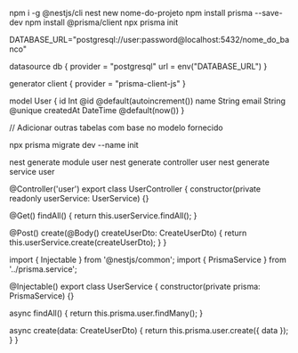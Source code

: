 npm i -g @nestjs/cli
nest new nome-do-projeto
npm install prisma --save-dev
npm install @prisma/client
npx prisma init

DATABASE_URL="postgresql://user:password@localhost:5432/nome_do_banco"

datasource db {
  provider = "postgresql"
  url      = env("DATABASE_URL")
}

generator client {
  provider = "prisma-client-js"
}

model User {
  id        Int      @id @default(autoincrement())
  name      String
  email     String   @unique
  createdAt DateTime @default(now())
}

// Adicionar outras tabelas com base no modelo fornecido

npx prisma migrate dev --name init

nest generate module user
nest generate controller user
nest generate service user

@Controller('user')
export class UserController {
  constructor(private readonly userService: UserService) {}

  @Get()
  findAll() {
    return this.userService.findAll();
  }

  @Post()
  create(@Body() createUserDto: CreateUserDto) {
    return this.userService.create(createUserDto);
  }
}

import { Injectable } from '@nestjs/common';
import { PrismaService } from '../prisma.service';

@Injectable()
export class UserService {
  constructor(private prisma: PrismaService) {}

  async findAll() {
    return this.prisma.user.findMany();
  }

  async create(data: CreateUserDto) {
    return this.prisma.user.create({ data });
  }
}

